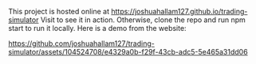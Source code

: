 This project is hosted online at https://joshuahallam127.github.io/trading-simulator
Visit to see it in action. Otherwise, clone the repo and run npm start to run it locally. 
Here is a demo from the website:


https://github.com/joshuahallam127/trading-simulator/assets/104524708/e4329a0b-f29f-43cb-adc5-5e465a31dd06

